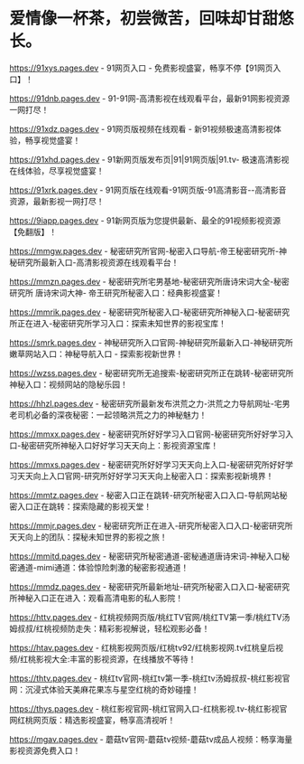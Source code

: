 # 爱情像一杯茶，初尝微苦，回味却甘甜悠长。

https://91xys.pages.dev - 91网页入口 - 免费影视盛宴，畅享不停【91网页入口】！

https://91dnb.pages.dev - 91-91网-高清影视在线观看平台，最新91网影视资源一网打尽！

https://91xdz.pages.dev - 91网页版视频在线观看 - 新91视频极速高清影视体验，畅享视觉盛宴！

https://91xhd.pages.dev - 91新网页版发布页|91|91网页版|91.tv- 极速高清影视在线体验，尽享视觉盛宴！

https://91xrk.pages.dev - 91网页版在线观看-91网页版-91高清影音--高清影音资源，最新影视一网打尽！

https://9iapp.pages.dev - 91新网页版为您提供最新、最全的91视频影视资源【免翻版】！

https://mmgw.pages.dev - 秘密研究所官网-秘密入口导航-帝王秘密研究所-神秘研究所最新入口-高清影视资源在线观看平台！

https://mmzn.pages.dev - 秘密研究所宅男基地-秘密研究所唐诗宋词大全-秘密研究所 唐诗宋词大神- 帝王研究所秘密入口：经典影视盛宴！

https://mmrik.pages.dev - 秘密研究所秘密入口-秘密研究所神秘入口-秘密研究所正在进入-秘密研究所学习入口：探索未知世界的影视宝库！

https://smrk.pages.dev - 神秘研究所入口官网-神秘研究所最新入口-神秘研究所嫩草网站入口：神秘导航入口 - 探索影视新世界！

https://wzss.pages.dev - 秘密研究所无追搜索-秘密研究所正在跳转-秘密研究所神秘入口：视频网站的隐秘乐园！

https://hhzl.pages.dev - 秘密研究所最新发布洪荒之力-洪荒之力导航网址-宅男老司机必备的深夜秘密：一起领略洪荒之力的神秘魅力！

https://mmxx.pages.dev - 秘密研究所好好学习入口官网-秘密研究所好好学习入口-秘密研究所神秘入口好好学习天天向上：影视资源宝库！

https://mmxs.pages.dev - 秘密研究所好好学习天天向上入口-秘密研究所好好学习天天向上入口官网-研究所好好学习天天向上秘密入口：探索影视新境界！

https://mmtz.pages.dev - 秘密入口正在跳转-研究所秘密入口入口-导航网站秘密入口正在跳转：探索隐藏的影视天堂！

https://mmjr.pages.dev - 秘密研究所正在进入-研究所秘密入口入口-秘密研究所天天向上的团队：探秘未知世界的影视之旅！

https://mmitd.pages.dev - 秘密研究所秘密通道-密秘通道唐诗宋词-神秘入口秘密通道-mimi通道：体验惊险刺激的秘密影视通道！

https://mmdz.pages.dev - 秘密研究所最新地址-研究所秘密入口入口-秘密研究所神秘入口正在进入：观看高清电影的私人影院！

https://httv.pages.dev - 红桃视频网页版/桃红TV官网/桃红TV第一季/桃红TV汤姆叔叔/红桃视频防走失：精彩影视解说，轻松观影必备！

https://htav.pages.dev - 红桃影视网页版/红桃tv92/红桃影视网.tv红桃皇后视频/红桃影视大全:丰富的影视资源，在线播放不等待！

https://thtv.pages.dev - 桃红tv官网-桃红tv第一季-桃红tv汤姆叔叔-桃红影视官网：沉浸式体验天美麻花果冻与星空红桃的奇妙碰撞！

https://thys.pages.dev - 桃红影视官网-桃红官网入口-红桃影视.tv-桃红影视官网红桃网页版：精选影视盛宴，畅享高清视听！

https://mgav.pages.dev - 蘑菇tv官网-蘑菇tv视频-蘑菇tv成品人视频：畅享海量影视资源免费入口！
